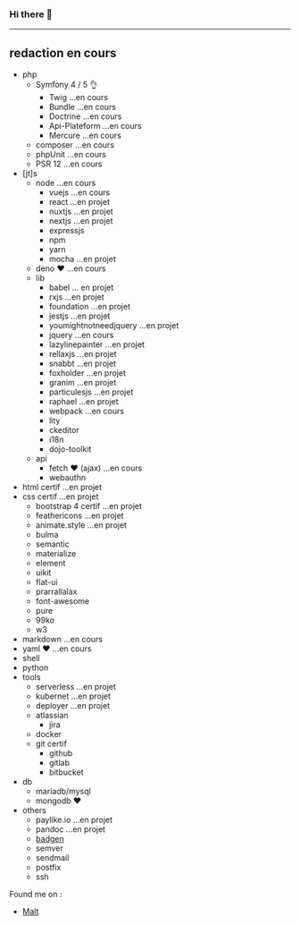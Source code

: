 ### Hi there 👋 
-----
redaction en cours
-----
- php
    - Symfony 4 / 5 👌
        - Twig ...en cours
        - Bundle ...en cours
        - Doctrine ...en cours
        - Api-Plateform ...en cours 
        - Mercure ...en cours
    - composer ...en cours
    - phpUnit ...en cours
    - PSR 12 ...en cours
- [jt]s
    - node ...en cours
        - vuejs ...en cours
        - react ...en projet
        - nuxtjs ...en projet
        - nextjs ...en projet
        - expressjs
        - npm
        - yarn
        - mocha ...en projet
    - deno ♥️ ...en cours
    - lib
        - babel ... en projet
        - rxjs ...en projet
        - foundation ...en projet
        - jestjs ...en projet
        - youmightnotneedjquery ...en projet
        - jquery ...en cours
        - lazylinepainter ...en projet
        - rellaxjs ...en projet
        - snabbt ...en projet
        - foxholder ...en projet
        - granim ...en projet
        - particulesjs ...en projet
        - raphael ...en projet
        - webpack ...en cours
        - lity
        - ckeditor
        - i18n
        - dojo-toolkit
    - api
        - fetch ♥️ (ajax) ...en cours
        - webauthn
- html certif ...en projet
- css certif ...en projet
    - bootstrap 4 certif ...en projet
    - feathericons ...en projet
    - animate.style ...en projet
    - bulma
    - semantic
    - materialize
    - element
    - uikit
    - flat-ui
    - prarrallalax
    - font-awesome
    - pure
    - 99ko
    - w3
- markdown ...en cours
- yaml ♥️ ...en cours
- shell
- python
- tools
    - serverless ...en projet
    - kubernet ...en projet
    - deployer ...en projet
    - atlassian
        - jira
    - docker
    - git certif
        - github
        - gitlab
        - bitbucket
- db
    - mariadb/mysql
    - mongodb ♥️
- others
    - paylike.io ...en projet
    - pandoc ...en projet
    - [badgen](https://badgen.net/)
    - semver
    - sendmail
    - postfix
    - ssh
    
    
Found me on :

- [Malt](https://www.malt.fr/profile/damienmillet)
